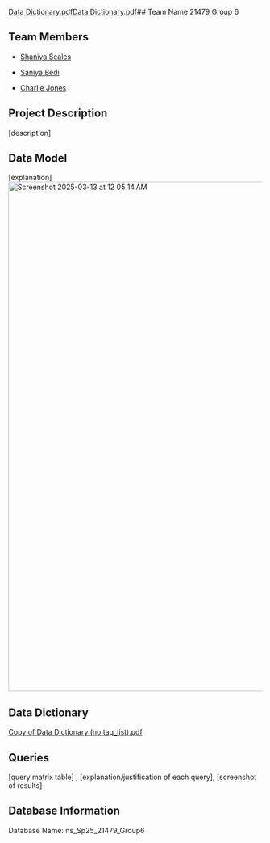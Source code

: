 [Data Dictionary.pdf](https://github.com/user-attachments/files/19221894/Data.Dictionary.pdf)[Data Dictionary.pdf](https://github.com/user-attachments/files/19221895/Data.Dictionary.pdf)## Team Name
21479 Group 6


## Team Members

- [Shaniya Scales](https://www.github.com/shaniyas)

- [Saniya Bedi](https://github.com/Saniya-Bedi)

- [Charlie Jones]()

## Project Description
[description]

## Data Model
[explanation] 
<img width="1009" alt="Screenshot 2025-03-13 at 12 05 14 AM" src="https://github.com/user-attachments/assets/702cf9d6-ad25-4e7c-bb8e-c091c5b5d90c" />

## Data Dictionary
[Copy of Data Dictionary (no tag_list).pdf](https://github.com/user-attachments/files/19221896/Copy.of.Data.Dictionary.no.tag_list.pdf)

## Queries
[query matrix table] , [explanation/justification of each query], [screenshot of results]

## Database Information
Database Name: ns_Sp25_21479_Group6
